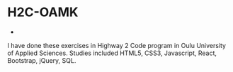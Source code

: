 # H2C-OAMK
-
I have done these exercises in Highway 2 Code program in Oulu University of Applied Sciences. 
Studies included HTML5, CSS3, Javascript, React, Bootstrap, jQuery, SQL.

